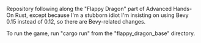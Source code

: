 Repository following along the "Flappy Dragon" part of Advanced Hands-On Rust, except because I'm a stubborn idiot I'm insisting on using Bevy 0.15 instead of 0.12, so there are Bevy-related changes.

To run the game, run "cargo run" from the "flappy_dragon_base" directory.
